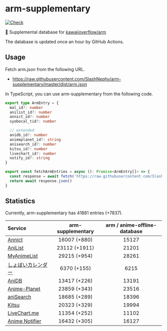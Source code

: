 # arm-supplementary

[![Check](https://github.com/SlashNephy/arm-supplementary/actions/workflows/check-node.yml/badge.svg)](https://github.com/SlashNephy/arm-supplementary/actions/workflows/check-node.yml)

💊 Supplemental database for [kawaiioverflow/arm](https://github.com/kawaiioverflow/arm)

The database is updated once an hour by GitHub Actions.

## Usage

Fetch arm.json from the following URL.

- https://raw.githubusercontent.com/SlashNephy/arm-supplementary/master/dist/arm.json

In TypeScript, you can use arm-supplementary from the following code.

```TypeScript
export type ArmEntry = {
  mal_id?: number
  anilist_id?: number
  annict_id?: number
  syobocal_tid?: number

  // extended
  anidb_id?: number
  animeplanet_id?: string
  anisearch_id?: number
  kitsu_id?: number
  livechart_id?: number
  notify_id?: string
}

export const fetchArmEntries = async (): Promise<ArmEntry[]> => {
  const response = await fetch('https://raw.githubusercontent.com/SlashNephy/arm-supplementary/master/dist/arm.json')
  return await response.json()
}
```

## Statistics

Currently, arm-supplementary has 41881 entries (+7837).

| Service                                     | arm-supplementary | arm / anime-offline-database |
| :------------------------------------------ | :---------------: | :--------------------------: |
| [Annict](https://annict.com)                |   16007 (+880)    |            15127             |
| [AniList](https://anilist.co)               |   23112 (+1911)   |            21201             |
| [MyAnimeList](https://myanimelist.net)      |   29215 (+954)    |            28261             |
| [しょぼいカレンダー](https://cal.syoboi.jp) |    6370 (+155)    |             6215             |
| [AniDB](https://anidb.net)                  |   13417 (+226)    |            13191             |
| [Anime-Planet](https://anime-planet.com)    |   23859 (+343)    |            23516             |
| [aniSearch](https://anisearch.com)          |   18685 (+289)    |            18396             |
| [Kitsu](https://kitsu.io)                   |   20323 (+329)    |            19994             |
| [LiveChart.me](https://livechart.me)        |   11354 (+252)    |            11102             |
| [Anime Notifier](https://notify.moe)        |   16432 (+305)    |            16127             |
